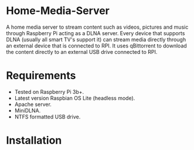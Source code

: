 # Home-Media-Server

A home media server to stream content such as videos, pictures and music through Raspberry Pi acting as a DLNA server. Every device that supports DLNA (usually all smart TV's support it) can stream media directly through an external device that is connected to RPI. It uses qBittorrent to download the content directly to an external USB drive connected to RPI.

# Requirements
- Tested on Raspberry Pi 3b+.
- Latest version Raspbian OS Lite (headless mode).
- Apache server.
- MiniDLNA.
- NTFS formatted USB drive.

# Installation
